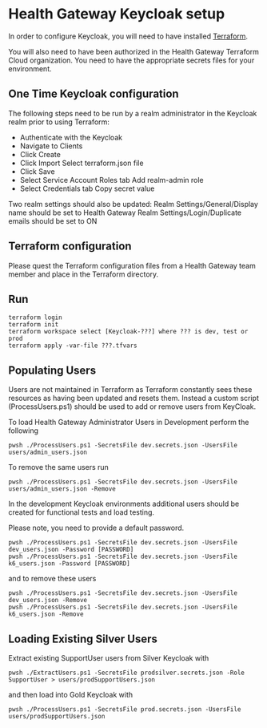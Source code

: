 # Health Gateway Keycloak setup

In order to configure Keycloak, you will need to have installed [Terraform](https://learn.hashicorp.com/tutorials/terraform/install-cli).

You will also need to have been authorized in the Health Gateway Terraform Cloud organization.
You need to have the appropriate secrets files for your environment.

## One Time Keycloak configuration

The following steps need to be run by a realm administrator in the Keycloak realm prior to using Terraform:

- Authenticate with the Keycloak
- Navigate to Clients
- Click Create
- Click Import
    Select terraform.json file
- Click Save
- Select Service Account Roles tab
    Add realm-admin role
- Select Credentials tab
    Copy secret value

Two realm settings should also be updated:
Realm Settings/General/Display name should be set to Health Gateway
Realm Settings/Login/Duplicate emails should be set to ON

## Terraform configuration

Please quest the Terraform configuration files from a Health Gateway team member and place in the Terraform directory.

## Run

```console
terraform login
terraform init
terraform workspace select [Keycloak-???] where ??? is dev, test or prod
terraform apply -var-file ???.tfvars
```

## Populating Users

Users are not maintained in Terraform as Terraform constantly sees these resources as having been updated and resets them.  Instead a custom script (ProcessUsers.ps1) should be used to add or remove users from KeyCloak.

To load Health Gateway Administrator Users in Development perform the following

```console
pwsh ./ProcessUsers.ps1 -SecretsFile dev.secrets.json -UsersFile users/admin_users.json
```

To remove the same users run

```console
pwsh ./ProcessUsers.ps1 -SecretsFile dev.secrets.json -UsersFile users/admin_users.json -Remove
```

In the development Keycloak environments additional users should be created for functional tests and load testing.  

Please note, you need to provide a default password.

```console
pwsh ./ProcessUsers.ps1 -SecretsFile dev.secrets.json -UsersFile dev_users.json -Password [PASSWORD]
pwsh ./ProcessUsers.ps1 -SecretsFile dev.secrets.json -UsersFile k6_users.json -Password [PASSWORD]
```

and to remove these users

```console
pwsh ./ProcessUsers.ps1 -SecretsFile dev.secrets.json -UsersFile dev_users.json -Remove
pwsh ./ProcessUsers.ps1 -SecretsFile dev.secrets.json -UsersFile k6_users.json -Remove
```

## Loading Existing Silver Users

Extract existing SupportUser users from Silver Keycloak with 

```console
pwsh ./ExtractUsers.ps1 -SecretsFile prodsilver.secrets.json -Role SupportUser > users/prodSupportUsers.json
```

and then load into Gold Keycloak with

```console
pwsh ./ProcessUsers.ps1 -SecretsFile prod.secrets.json -UsersFile users/prodSupportUsers.json
```
